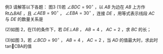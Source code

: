 例3 请解答以下各题： 图3
(1)若 $\angle B D C = 9 0 ^ { \circ }$ ，以 $A B$ 为边在 $A B$ 上方作 $\mathrm { R t } \triangle B A E$ ，且 $\angle A E B = 9 0 ^ { \circ }$ ， $\angle E B A = 3 0 ^ { \circ }$ ，连接 $D E$ ，用等式表示线段 $A C$ 与 $D E$ 的数量关系是

(2)如图 2，在(1)的条件下，若 $D E \bot A B$ ， $A B = 4$ ， $A C = 2$ ，求 $B C$ 的长；

(3)如图 3，若 $\angle B C D = 9 0 ^ { \circ }$ ， $A B = 4$ ， $A C = 2$ ，当 $A D$ 的值最大时，求此时 tanCBA的值
